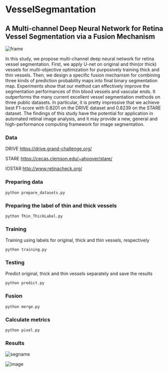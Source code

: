 # VesselSegmantation

## A Multi-channel Deep Neural Network for Retina Vessel Segmentation via a Fusion Mechanism
![frame](https://user-images.githubusercontent.com/93422935/139528410-7a066942-c5c5-4590-91d0-4bda14ef8e07.png)

In this study, we propose multi-channel deep neural network for retina vessel segmentation. First, we apply U-net on original and thin(or thick) vessels for multi-objective optimization for purposively training thick and thin vessels. Then, we design a specific fusion mechanism for combining three kinds of prediction probability maps into final binary segmentation map. Experiments show that our method can effectively improve the segmentation performances of thin blood vessels and vascular ends. It outperforms the many current excellent vessel segmentation methods on three public datasets. In particular, it is pretty impressive that we achieve best F1-score with 0.8201 on the DRIVE dataset and 0.8239 on the STARE dataset. The findings of this study have the potential for application in automated retinal image analysis, and it may provide a new, general and high-performance computing framework for image segmentation.

### Data

DRIVE  https://drive.grand-challenge.org/

STARE https://cecas.clemson.edu/~ahoover/stare/

IOSTAR http://www.retinacheck.org/

### Preparing data

```
python prepare_datasets.py
```

### Preparing the label of thin and thick vessels

```
python Thin_ThickLabel.py
```

### Training

Training using labels for original, thick and thin vessels, respectively

```
python training.py
```

### Testing

Predict original, thick and thin vessels separately and save the results

```
python predict.py
```

### Fusion

```
python merge.py
```

### Calculate metrics

```
python pixel.py
```

### Results

![segname](https://user-images.githubusercontent.com/93422935/139528371-5923290d-0b0f-4ec5-8071-f8065194bcc5.png)<img style="zoom:50%;" />

![image](https://user-images.githubusercontent.com/93422935/139528399-feb5aa93-1f05-496f-bb69-ea0bfbd6836c.png)

